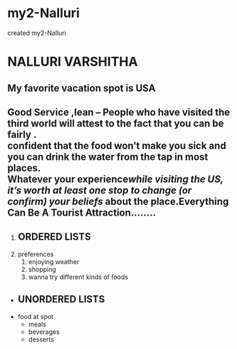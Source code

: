 
# my2-Nalluri
created my2-Nalluri 
# NALLURI VARSHITHA
## My favorite vacation spot is USA
Good Service ,**lean – People who** have **visited the third world will** attest to the fact that you can be fairly .<br>confident that the food won’t make you sick and you can drink the water from the tap in most places.<br> Whatever your experience*while visiting the US, it’s worth at least one stop to change (or confirm) your beliefs* about the place.Everything Can Be A Tourist Attraction........
---
     
1.   ## ORDERED LISTS 
2.  preferences
    1. enjoying weather
    2. shopping 
    3. wanna try different kinds of foods
* ## UNORDERED LISTS
* food at spot 
    * meals
    * beverages
    * desserts




